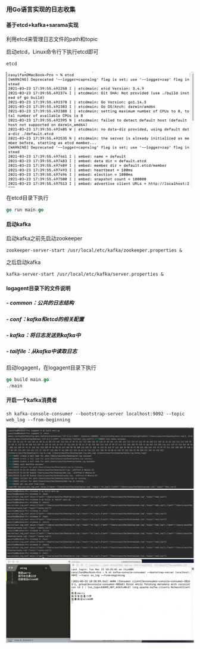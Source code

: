 ### 用Go语言实现的日志收集

#### 基于etcd+kafka+sarama实现

利用etcd来管理日志文件的path和topic

启动etcd，Linux命令行下执行etcd即可

```go
etcd
```
![image](https://github.com/elssm/Go-logagent/blob/main/4.png)

在etcd目录下执行

```go
go run main.go
```

#### 启动kafka

启动kafka之前先启动zookeeper

```shell
zookeeper-server-start /usr/local/etc/kafka/zookeeper.properties &
```

之后启动kafka

```shell
kafka-server-start /usr/local/etc/kafka/server.properties &
```

#### logagent目录下的文件说明

##### - common：公共的日志结构

##### - conf：kafka和etcd的相关配置

##### - kafka：将日志发送到kafka中

##### - tailfile：从kafka中读取日志

启动logagent，在logagent目录下执行

```go
go build main.go
./main
```

#### 开启一个kafka消费者

```shell
sh kafka-console-consumer --bootstrap-server localhost:9092 --topic web_log --from-beginning
```

![image](https://github.com/elssm/Go-logagent/blob/main/1.png)
![image](https://github.com/elssm/Go-logagent/blob/main/2.png)
![image](https://github.com/elssm/Go-logagent/blob/main/3.png)
